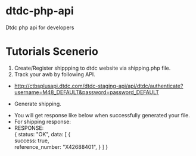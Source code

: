 # dtdc-php-api
Dtdc php api for developers

# Tutorials Scenerio
1. Create/Register shippping to dtdc website via shipping.php file.
2. Track your awb by following API.
  + http://ctbsplusapi.dtdc.com/dtdc-staging-api/api/dtdc/authenticate?username=M48_DEFAULT&password=password_DEFAULT

+ Generate shipping.<br>
- You will get response like below when successfully generated your file.<br>
- For shipping response:<br>
- RESPONSE:<br>
{
  status: "OK",
    data:  [
      {        
        success: true,        
        reference_number: "X42688401",
      }
    ]
  }

